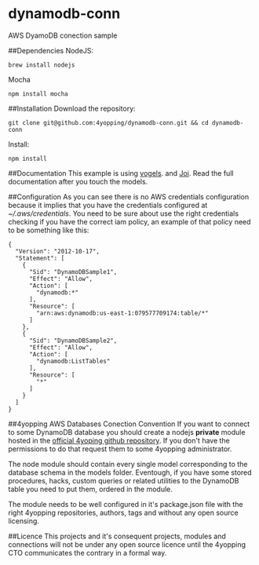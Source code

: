 # dynamodb-conn
AWS DyamoDB conection sample

##Dependencies
NodeJS:
````
brew install nodejs
````
Mocha
````
npm install mocha
````

##Installation
Download the repository:

````
git clone git@github.com:4yopping/dynamodb-conn.git && cd dynamodb-conn
````
Install:
````
npm install
````


##Documentation
This example is using [vogels](https://github.com/ryanfitz/vogels). and [Joi](https://github.com/hapijs/joi). Read the full documentation after you touch the models.

##Configuration
As you can see there is no AWS credentials configuration because it implies that you have the credentials configured at _~/.aws/credentials_. You need to be sure about use the right credentials checking if you have the correct iam policy, an example of that policy need to be something like this:

````
{
  "Version": "2012-10-17",
  "Statement": [
    {
      "Sid": "DynamoDBSample1",
      "Effect": "Allow",
      "Action": [
        "dynamodb:*"
      ],
      "Resource": [
        "arn:aws:dynamodb:us-east-1:079577709174:table/*"
      ]
    },
    {
      "Sid": "DynamoDBSample2",
      "Effect": "Allow",
      "Action": [
        "dynamodb:ListTables"
      ],
      "Resource": [
        "*"
      ]
    }
  ]
}
````

##4yopping AWS Databases Conection Convention
If you want to connect to some DynamoDB database you should create a nodejs __private__ module hosted in the [official 4yoping github repository](https://github.com/4yopping). If you don't have the permissions to do that request them to some 4yopping administrator.

The node module should contain every single model corresponding to the database schema in the models folder. Eventough, if you have some stored procedures, hacks, custom queries or related utilities to the DynamoDB table you need to put them, ordered in the module.

The module needs to be well configured in it's package.json file with the right 4yopping repositories, authors, tags and without any open source licensing.

##Licence
This projects and it's consequent projects, modules and connections will not be under any open source licence until the 4yopping CTO communicates the contrary in a formal way.
